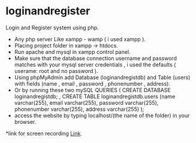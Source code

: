# loginandregister
Login and Register system using php.
* Any php server Like xampp - wamp ( i used xampp ).
* Placing project folder in xampp -> htdocs.
* Run apache and mysql in xampp control panel.
* Make sure that the database connection username and password matches with your mysql server credentials , i used the defaults ( userame: root and no password ).
* Using phpMyAdmin add Database (loginandregistdb) and Table (users) with fields (name , email , password , phonenumber , address).
* Or by running these two mySQL QUERIES ( CREATE DATABASE loginandregistdb; , CREATE TABLE loginandregistdb.users (name varchar(255), email varchar(255), password varchar(255), phonenumber varchar(255), address varchar(255) );
* access the website by typing localhost/(the name of the folder) in your browser.
 
*link for screen recording [Link](https://drive.google.com/file/d/1HgYlbXKqHdMn6OnXjyIy5WpM-0nWMyV1/view?usp=sharing).
